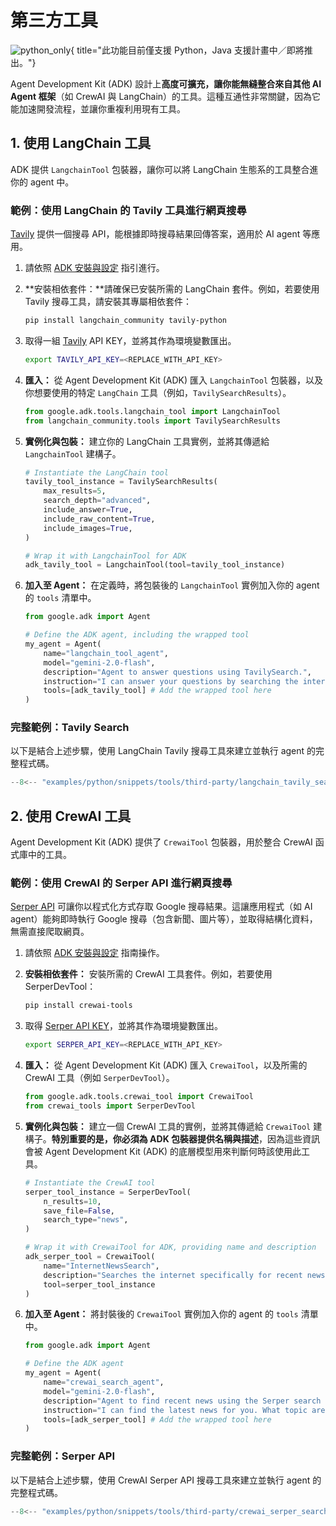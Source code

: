 # 第三方工具

![python_only](https://img.shields.io/badge/Currently_supported_in-Python-blue){ title="此功能目前僅支援 Python，Java 支援計畫中／即將推出。"}

Agent Development Kit (ADK) 設計上**高度可擴充，讓你能無縫整合來自其他 AI Agent 框架**（如 CrewAI 與 LangChain）的工具。這種互通性非常關鍵，因為它能加速開發流程，並讓你重複利用現有工具。

## 1. 使用 LangChain 工具

ADK 提供 `LangchainTool` 包裝器，讓你可以將 LangChain 生態系的工具整合進你的 agent 中。

### 範例：使用 LangChain 的 Tavily 工具進行網頁搜尋

[Tavily](https://tavily.com/) 提供一個搜尋 API，能根據即時搜尋結果回傳答案，適用於 AI agent 等應用。

1. 請依照 [ADK 安裝與設定](../get-started/installation.md) 指引進行。

2. **安裝相依套件：**請確保已安裝所需的 LangChain 套件。例如，若要使用 Tavily 搜尋工具，請安裝其專屬相依套件：

    ```bash
    pip install langchain_community tavily-python
    ```

3. 取得一組 [Tavily](https://tavily.com/) API KEY，並將其作為環境變數匯出。

    ```bash
    export TAVILY_API_KEY=<REPLACE_WITH_API_KEY>
    ```

4. **匯入：** 從 Agent Development Kit (ADK) 匯入 `LangchainTool` 包裝器，以及你想要使用的特定 `LangChain` 工具（例如，`TavilySearchResults`）。

    ```py
    from google.adk.tools.langchain_tool import LangchainTool
    from langchain_community.tools import TavilySearchResults
    ```

5. **實例化與包裝：** 建立你的 LangChain 工具實例，並將其傳遞給 `LangchainTool` 建構子。

    ```py
    # Instantiate the LangChain tool
    tavily_tool_instance = TavilySearchResults(
        max_results=5,
        search_depth="advanced",
        include_answer=True,
        include_raw_content=True,
        include_images=True,
    )

    # Wrap it with LangchainTool for ADK
    adk_tavily_tool = LangchainTool(tool=tavily_tool_instance)
    ```

6. **加入至 Agent：** 在定義時，將包裝後的 `LangchainTool` 實例加入你的 agent 的 `tools` 清單中。

    ```py
    from google.adk import Agent

    # Define the ADK agent, including the wrapped tool
    my_agent = Agent(
        name="langchain_tool_agent",
        model="gemini-2.0-flash",
        description="Agent to answer questions using TavilySearch.",
        instruction="I can answer your questions by searching the internet. Just ask me anything!",
        tools=[adk_tavily_tool] # Add the wrapped tool here
    )
    ```

### 完整範例：Tavily Search

以下是結合上述步驟，使用 LangChain Tavily 搜尋工具來建立並執行 agent 的完整程式碼。

```py
--8<-- "examples/python/snippets/tools/third-party/langchain_tavily_search.py"
```

## 2. 使用 CrewAI 工具

Agent Development Kit (ADK) 提供了 `CrewaiTool` 包裝器，用於整合 CrewAI 函式庫中的工具。

### 範例：使用 CrewAI 的 Serper API 進行網頁搜尋

[Serper API](https://serper.dev/) 可讓你以程式化方式存取 Google 搜尋結果。這讓應用程式（如 AI agent）能夠即時執行 Google 搜尋（包含新聞、圖片等），並取得結構化資料，無需直接爬取網頁。

1. 請依照 [ADK 安裝與設定](../get-started/installation.md) 指南操作。

2. **安裝相依套件：** 安裝所需的 CrewAI 工具套件。例如，若要使用 SerperDevTool：

    ```bash
    pip install crewai-tools
    ```

3. 取得 [Serper API KEY](https://serper.dev/)，並將其作為環境變數匯出。

    ```bash
    export SERPER_API_KEY=<REPLACE_WITH_API_KEY>
    ```

4. **匯入：** 從 Agent Development Kit (ADK) 匯入 `CrewaiTool`，以及所需的 CrewAI 工具（例如 `SerperDevTool`）。

    ```py
    from google.adk.tools.crewai_tool import CrewaiTool
    from crewai_tools import SerperDevTool
    ```

5. **實例化與包裝：** 建立一個 CrewAI 工具的實例，並將其傳遞給 `CrewaiTool` 建構子。**特別重要的是，你必須為 ADK 包裝器提供名稱與描述**，因為這些資訊會被 Agent Development Kit (ADK) 的底層模型用來判斷何時該使用此工具。

    ```py
    # Instantiate the CrewAI tool
    serper_tool_instance = SerperDevTool(
        n_results=10,
        save_file=False,
        search_type="news",
    )

    # Wrap it with CrewaiTool for ADK, providing name and description
    adk_serper_tool = CrewaiTool(
        name="InternetNewsSearch",
        description="Searches the internet specifically for recent news articles using Serper.",
        tool=serper_tool_instance
    )
    ```

6. **加入至 Agent：** 將封裝後的 `CrewaiTool` 實例加入你的 agent 的 `tools` 清單中。

    ```py
    from google.adk import Agent
 
    # Define the ADK agent
    my_agent = Agent(
        name="crewai_search_agent",
        model="gemini-2.0-flash",
        description="Agent to find recent news using the Serper search tool.",
        instruction="I can find the latest news for you. What topic are you interested in?",
        tools=[adk_serper_tool] # Add the wrapped tool here
    )
    ```

### 完整範例：Serper API

以下是結合上述步驟，使用 CrewAI Serper API 搜尋工具來建立並執行 agent 的完整程式碼。

```py
--8<-- "examples/python/snippets/tools/third-party/crewai_serper_search.py"
```

